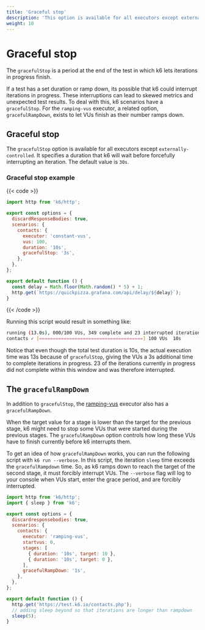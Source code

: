 ```yaml
---
title: 'Graceful stop'
description: 'This option is available for all executors except externally-controlled and allows the user to specify a duration to wait before forcefully interrupting them.'
weight: 10
---
```


# Graceful stop

The `gracefulStop` is a period at the end of the test in which k6 lets iterations in progress finish.

If a test has a set duration or ramp down, its possible that k6 could interrupt iterations in progress.
These interruptions can lead to skewed metrics and unexpected test results.
To deal with this, k6 scenarios have a `gracefulStop`.
For the `ramping-vus` executor, a related option, `gracefulRampDown`, exists to let VUs finish as their number ramps down.

## Graceful stop

The `gracefulStop` option is available for all executors except `externally-controlled`.
It specifies a duration that k6 will wait before forcefully interrupting an iteration.
The default value is `30s`.

### Graceful stop example

{{< code >}}

```javascript
import http from 'k6/http';

export const options = {
  discardResponseBodies: true,
  scenarios: {
    contacts: {
      executor: 'constant-vus',
      vus: 100,
      duration: '10s',
      gracefulStop: '3s',
    },
  },
};

export default function () {
  const delay = Math.floor(Math.random() * 5) + 1;
  http.get(`https://quickpizza.grafana.com/api/delay/${delay}`);
}
```

{{< /code >}}

Running this script would result in something like:

```bash
running (13.0s), 000/100 VUs, 349 complete and 23 interrupted iterations
contacts ✓ [======================================] 100 VUs  10s
```

Notice that even though the total test duration is 10s, the actual execution time was 13s
because of `gracefulStop`, giving the VUs a 3s additional time to complete iterations in progress. 23
of the iterations currently in progress did not complete within this window and was therefore interrupted.

## The `gracefulRampDown`

In addition to `gracefulStop`, the [ramping-vus](https://grafana.com/docs/k6/<K6_VERSION>/using-k6/scenarios/executors/ramping-vus) executor also has a `gracefulRampDown`.

When the target value for a stage is lower than the target for the previous stage, k6 might need to stop some VUs that were started during the previous stages.
The `gracefulRampDown` option controls how long these VUs have to finish currently before k6 interrupts them.

To get an idea of how `gracefulRampDown` works, you can run the following script with
`k6 run --verbose`.
In this script, the iteration `sleep` time exceeds the `gracefulRampdown` time.
So, as k6 ramps down to reach the target of the second stage, it must forcibly interrupt VUs.
The `--verbose` flag will log to your console when VUs start, enter the grace period, and are forcibly interrupted.

```javascript
import http from 'k6/http';
import { sleep } from 'k6';

export const options = {
  discardresponsebodies: true,
  scenarios: {
    contacts: {
      executor: 'ramping-vus',
      startvus: 0,
      stages: [
        { duration: '10s', target: 10 },
        { duration: '10s', target: 0 },
      ],
      gracefulRampDown: '1s',
    },
  },
};

export default function () {
  http.get('https://test.k6.io/contacts.php');
  // adding sleep beyond so that iterations are longer than rampdown
  sleep(5);
}
```
